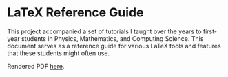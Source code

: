 # LaTeX Reference Guide

This project accompanied a set of tutorials I taught over the years to first-year students in Physics, Mathematics, and Computing Science. This document serves as a reference guide for various LaTeX tools and features that these students might often use.

Rendered PDF [here](./LaTeX_Reference.pdf).

